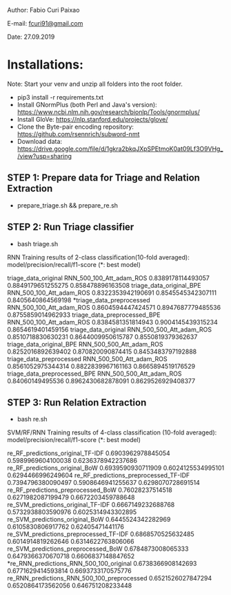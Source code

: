 Author: Fabio Curi Paixao 

E-mail: fcuri91@gmail.com

Date: 27.09.2019

# Installations:

Note: Start your venv and unzip all folders into the root folder.

* pip3 install -r requirements.txt
* Install GNormPlus (both Perl and Java's version): https://www.ncbi.nlm.nih.gov/research/bionlp/Tools/gnormplus/
* Install GloVe: https://nlp.stanford.edu/projects/glove/
* Clone the Byte-pair encoding repository: https://github.com/rsennrich/subword-nmt
* Download data: https://drive.google.com/file/d/1gkra2bkqJXpSPEtmoK0at09Lf3O9VHg_/view?usp=sharing

## STEP 1: Prepare data for Triage and Relation Extraction

   * prepare_triage.sh && prepare_re.sh

## STEP 2: Run Triage classifier

   * bash triage.sh

RNN Training results of 2-class classification(10-fold averaged):
model/precision/recall/f1-score
(*: best model)

triage_data_original RNN_500_100_Att_adam_ROS	0.8389178114493057	0.8849179651255275	0.858478896163508
triage_data_original_BPE RNN_500_100_Att_adam_ROS	0.8322353942190691	0.8545545342307111	0.8405640864569198
*triage_data_preprocessed RNN_500_100_Att_adam_ROS	0.8604594447424571	0.8947687779485536	0.8755859014962933
triage_data_preprocessed_BPE RNN_500_100_Att_adam_ROS	0.8384581351814943	0.9004145439315234	0.8654619401459156
triage_data_original RNN_500_500_Att_adam_ROS	0.8510718830630231	0.8644009950615787	0.8550819379362637
triage_data_original_BPE RNN_500_500_Att_adam_ROS	0.8252016892639402	0.870820090874415	0.8453483797192888
triage_data_preprocessed RNN_500_500_Att_adam_ROS	0.8561052975344314	0.8822839967161163	0.8665894519176529
triage_data_preprocessed_BPE RNN_500_500_Att_adam_ROS	0.84060149495536	0.8962430682878091	0.8629526929408377

## STEP 3: Run Relation Extraction

   * bash re.sh

SVM/RF/RNN Training results of 4-class classification (10-fold averaged):
model/precision/recall/f1-score
(*: best model)

re_RF_predictions_original_TF-IDF	0.6903962978845054	0.5989969604100038	0.6236378942237686
re_RF_predictions_original_BoW	0.6939590930711909	0.6024125534995101	0.6294466996249604
re_RF_predictions_preprocessed_TF-IDF	0.7394796380090497	0.5908646941255637	0.6298070728691514
re_RF_predictions_preprocessed_BoW	0.76028237514518	0.6271982087199479	0.6672203459788648
re_SVM_predictions_original_TF-IDF	0.6667149232688768	0.5732938803590976	0.6025314943302895
re_SVM_predictions_original_BoW	0.6445524342282969	0.6105830806917762	0.62405471441176
re_SVM_predictions_preprocessed_TF-IDF	0.6868570525632485	0.6014914819262646	0.6314622763806066
re_SVM_predictions_preprocessed_BoW	0.6784873008065333	0.6479366370670718	0.6606837148847652
*re_RNN_predictions_RNN_500_100_original	0.6738366908142693	0.6771629414593814	0.6693733170575776
re_RNN_predictions_RNN_500_100_preprocessed	0.6521526027847294	0.6520864173562056	0.646751208233448

